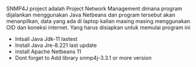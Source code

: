 SNMP4J project adalah Project Network Management dimana program dijalankan menggunakan Java Netbeans dan program tersebut akan menanpilkan,
data yang ada di laptop kalian masing masing menggunakan OID dan koneksi internet.
Yang harus disiapkan untuk memulai program ini 
  - Intsall Java Jdk-11 lastest
  - Install Java Jre-8.221 last update
  - install  Apache Netbeans 11 
  - Dont forget to Add library snmp4j-3.3.1 or more version
  
